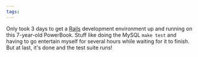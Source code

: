 ```yaml
---
tags: 
---
```


Only took 3 days to get a [Rails](/wiki/Rails) development environment up and running on this 7-year-old PowerBook. Stuff like doing the MySQL `make test` and having to go entertain myself for several hours while waiting for it to finish. But at last, it's done and the test suite runs!
